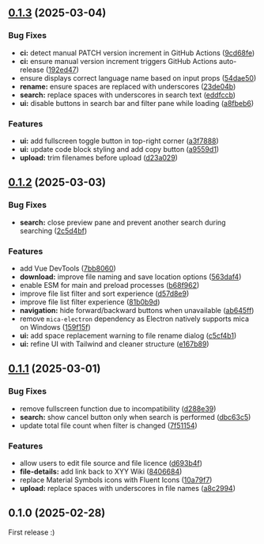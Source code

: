 ## [0.1.3](https://github.com/XYY-huijiwiki/r-drive/compare/v0.1.2...v0.1.3) (2025-03-04)

### Bug Fixes

- **ci:** detect manual PATCH version increment in GitHub Actions ([9cd68fe](https://github.com/XYY-huijiwiki/r-drive/commit/9cd68fefbaa532b07298335bb0fab5b6fd0d7234))
- **ci:** ensure manual version increment triggers GitHub Actions auto-release ([192ed47](https://github.com/XYY-huijiwiki/r-drive/commit/192ed47719d14ed916c939065c09adaef37aa754))
- ensure <code-block /> displays correct language name based on input props ([54dae50](https://github.com/XYY-huijiwiki/r-drive/commit/54dae50d782457ce01e828af3afa03c9219d588e))
- **rename:** ensure spaces are replaced with underscores ([23de04b](https://github.com/XYY-huijiwiki/r-drive/commit/23de04bcabd1f01b6b987d1f6b0b1e8df68901a9))
- **search:** replace spaces with underscores in search text ([eddfccb](https://github.com/XYY-huijiwiki/r-drive/commit/eddfccb7de436110d96ab0b78abef9b1b603a8aa))
- **ui:** disable buttons in search bar and filter pane while loading ([a8fbeb6](https://github.com/XYY-huijiwiki/r-drive/commit/a8fbeb67c2af004cd960d8701957d085ffcb644c))

### Features

- **ui:** add fullscreen toggle button in top-right corner ([a3f7888](https://github.com/XYY-huijiwiki/r-drive/commit/a3f7888a8a02a07327999b074ed553f48ea5df6b))
- **ui:** update code block styling and add copy button ([a9559d1](https://github.com/XYY-huijiwiki/r-drive/commit/a9559d117418b869b2b5c5634c431be286db2bed))
- **upload:** trim filenames before upload ([d23a029](https://github.com/XYY-huijiwiki/r-drive/commit/d23a029a4bccc8359adb9e7fb11cb227a5c7f697))

## [0.1.2](https://github.com/XYY-huijiwiki/r-drive/compare/v0.1.1...v0.1.2) (2025-03-03)

### Bug Fixes

- **search:** close preview pane and prevent another search during searching ([2c5d4bf](https://github.com/XYY-huijiwiki/r-drive/commit/2c5d4bfd7ebe2285255a1f1486b9f5a292bd4e8a))

### Features

- add Vue DevTools ([7bb8060](https://github.com/XYY-huijiwiki/r-drive/commit/7bb8060859184c476d9bb6109e115dfb6272f0c5))
- **download:** improve file naming and save location options ([563daf4](https://github.com/XYY-huijiwiki/r-drive/commit/563daf4c5df3bd405b4091fb69139d21fedce089))
- enable ESM for main and preload processes ([b68f962](https://github.com/XYY-huijiwiki/r-drive/commit/b68f962ed190197373967b1dcb1fc18d691b2613))
- improve file list filter and sort experience ([d57d8e9](https://github.com/XYY-huijiwiki/r-drive/commit/d57d8e9d76136fe6154ee88b6c7695288663007d))
- improve file list filter experience ([81b0b9d](https://github.com/XYY-huijiwiki/r-drive/commit/81b0b9d519753400d868580436a4d92dd5aeb609))
- **navigation:** hide forward/backward buttons when unavailable ([ab645ff](https://github.com/XYY-huijiwiki/r-drive/commit/ab645ffa01ca5ee0b0a0dbb95326cabeda5e8d89))
- remove `mica-electron` dependency as Electron natively supports mica on Windows ([159f15f](https://github.com/XYY-huijiwiki/r-drive/commit/159f15f7dfdf79fc35076d149b0ce4b4645dcc32))
- **ui:** add space replacement warning to file rename dialog ([c5cf4b1](https://github.com/XYY-huijiwiki/r-drive/commit/c5cf4b148cafb38821c1b0ea7cc34bd8e9b185fb))
- **ui:** refine UI with Tailwind and cleaner structure ([e167b89](https://github.com/XYY-huijiwiki/r-drive/commit/e167b898ba0bce9f7c785ba733c4d3e5e84a1342))

## [0.1.1](https://github.com/XYY-huijiwiki/r-drive/compare/v0.1.0...v0.1.1) (2025-03-01)

### Bug Fixes

- remove fullscreen function due to incompatibility ([d288e39](https://github.com/XYY-huijiwiki/r-drive/commit/d288e39098224a27202c8a86c2b50ffafd7146c6))
- **search:** show cancel button only when search is performed ([dbc63c5](https://github.com/XYY-huijiwiki/r-drive/commit/dbc63c5d95591ef5f21097d96098861b0395d73c))
- update total file count when filter is changed ([7f51154](https://github.com/XYY-huijiwiki/r-drive/commit/7f511545f1ea69205aaf2d5ce5ed9c55c4e3f680))

### Features

- allow users to edit file source and file licence ([d693b4f](https://github.com/XYY-huijiwiki/r-drive/commit/d693b4f4f471021b70fbd00c1562f75eed903593))
- **file-details:** add link back to XYY Wiki ([8406684](https://github.com/XYY-huijiwiki/r-drive/commit/8406684ea7ba55b0a701af787a306df53e937b02))
- replace Material Symbols icons with Fluent Icons ([10a79f7](https://github.com/XYY-huijiwiki/r-drive/commit/10a79f7c9f3006510899faf3500c1fea56e623f7))
- **upload:** replace spaces with underscores in file names ([a8c2994](https://github.com/XYY-huijiwiki/r-drive/commit/a8c2994d3757ce7c78253251ebe0d1b0647f1337))

## 0.1.0 (2025-02-28)

First release :)
